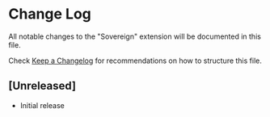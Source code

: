 # Change Log

All notable changes to the "Sovereign" extension will be documented in this file.

Check [Keep a Changelog](http://keepachangelog.com/) for recommendations on how to structure this file.

## [Unreleased]

- Initial release
